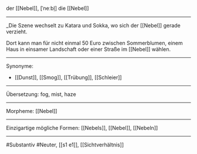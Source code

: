 der [[Nebel]], [ˈneːbl̩]
die [[Nebel]]


---
_Die Szene wechselt zu Katara und Sokka, wo sich der [[Nebel]] gerade verzieht.

Dort kann man für nicht einmal 50 Euro zwischen Sommerblumen, einem Haus in einsamer Landschaft oder einer Straße im [[Nebel]] wählen.


---
Synonyme:
- [[Dunst]], [[Smog]], [[Trübung]], [[Schleier]]

---
Übersetzung: fog, mist, haze

---
Morpheme:
[[Nebel]]

---
Einzigartige mögliche Formen: [[Nebels]], [[Nebel]], [[Nebeln]]

---
#Substantiv #Neuter, [[s1 e1]], [[Sichtverhältnis]]